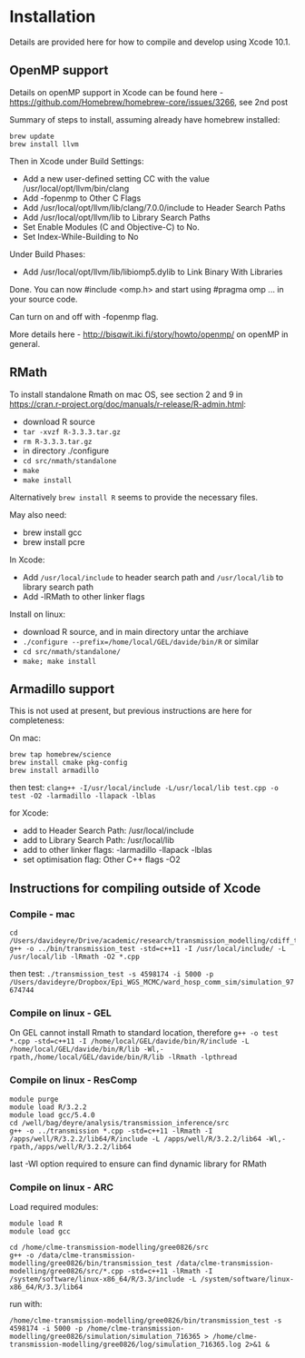 # Installation

Details are provided here for how to compile and develop using Xcode 10.1. 

## OpenMP support

Details on openMP support in Xcode can be found here - https://github.com/Homebrew/homebrew-core/issues/3266, see 2nd post

Summary of steps to install, assuming already have homebrew installed:

```
brew update
brew install llvm
```

Then in Xcode under Build Settings:

* Add a new user-defined setting CC with the value /usr/local/opt/llvm/bin/clang
* Add -fopenmp to Other C Flags
* Add /usr/local/opt/llvm/lib/clang/7.0.0/include to Header Search Paths
* Add /usr/local/opt/llvm/lib to Library Search Paths
* Set Enable Modules (C and Objective-C) to No.
* Set Index-While-Building to No

Under Build Phases:

* Add /usr/local/opt/llvm/lib/libiomp5.dylib to Link Binary With Libraries

Done. You can now #include <omp.h> and start using #pragma omp ... in your source code.

Can turn on and off with -fopenmp flag.

More details here - http://bisqwit.iki.fi/story/howto/openmp/ on openMP in general.


## RMath

To install standalone Rmath on mac OS, see section 2 and 9 in https://cran.r-project.org/doc/manuals/r-release/R-admin.html:

* download R source
* `tar -xvzf R-3.3.3.tar.gz`
* `rm R-3.3.3.tar.gz`
* in directory ./configure
* `cd src/nmath/standalone`
* `make`
* `make install`

Alternatively `brew install R`  seems to provide the necessary files.

May also need:

* brew install gcc
* brew install pcre

In Xcode:
 * Add `/usr/local/include` to header search path and `/usr/local/lib` to library search path
 * Add -lRMath to other linker flags

Install on linux:
* download R source, and in main directory untar the archiave
* `./configure --prefix=/home/local/GEL/davide/bin/R` or similar 
* `cd src/nmath/standalone/`
* `make; make install`


## Armadillo support

This is not used at present, but previous instructions are here for completeness:

On mac:
```
brew tap homebrew/science
brew install cmake pkg-config
brew install armadillo
```

then test:
`clang++ -I/usr/local/include -L/usr/local/lib test.cpp -o test -O2 -larmadillo -llapack -lblas`

for Xcode:
* add to Header Search Path: /usr/local/include
* add to Library Search Path: /usr/local/lib
* add to other linker flags: -larmadillo -llapack -lblas
 * set optimisation flag: Other C++ flags -O2

## Instructions for compiling outside of Xcode

### Compile - mac
```
cd /Users/davideyre/Drive/academic/research/transmission_modelling/cdiff_transmission_inference/xcode_project/src
g++ -o ../bin/transmission_test -std=c++11 -I /usr/local/include/ -L /usr/local/lib -lRmath -O2 *.cpp 
```

then test:
`./transmission_test -s 4598174 -i 5000 -p /Users/davideyre/Dropbox/Epi_WGS_MCMC/ward_hosp_comm_sim/simulation_97674744`

### Compile on linux - GEL
On GEL cannot install Rmath to standard location, therefore
`g++ -o test *.cpp -std=c++11 -I /home/local/GEL/davide/bin/R/include -L /home/local/GEL/davide/bin/R/lib -Wl,-rpath,/home/local/GEL/davide/bin/R/lib -lRmath -lpthread`

### Compile on linux - ResComp

```
module purge
module load R/3.2.2
module load gcc/5.4.0
cd /well/bag/deyre/analysis/transmission_inference/src
g++ -o ../transmission *.cpp -std=c++11 -lRmath -I /apps/well/R/3.2.2/lib64/R/include -L /apps/well/R/3.2.2/lib64 -Wl,-rpath,/apps/well/R/3.2.2/lib64
```
last -Wl option required to ensure can find dynamic library for RMath

### Compile on linux - ARC

Load required modules:
```
module load R
module load gcc

cd /home/clme-transmission-modelling/gree0826/src
g++ -o /data/clme-transmission-modelling/gree0826/bin/transmission_test /data/clme-transmission-modelling/gree0826/src/*.cpp -std=c++11 -lRmath -I /system/software/linux-x86_64/R/3.3/include -L /system/software/linux-x86_64/R/3.3/lib64
```
run with:
```
/home/clme-transmission-modelling/gree0826/bin/transmission_test -s 4598174 -i 5000 -p /home/clme-transmission-modelling/gree0826/simulation/simulation_716365 > /home/clme-transmission-modelling/gree0826/log/simulation_716365.log 2>&1 &
```

